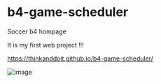 # b4-game-scheduler
Soccer b4 hompage

It is my first web project !!!

https://thinkanddoit.github.io/b4-game-scheduler/

![image](https://user-images.githubusercontent.com/49057825/144739889-cd45c9ab-f59c-43ec-8655-4c19a421f696.png)
